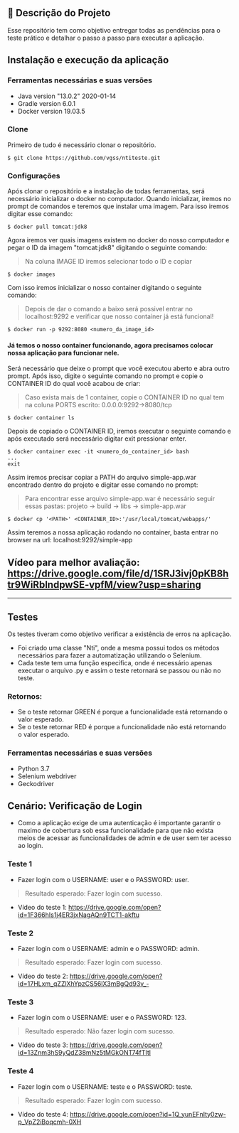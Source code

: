 ## :page_facing_up: Descrição do Projeto

Esse repositório tem como objetivo entregar todas as pendências para o teste prático e detalhar o passo a passo para executar a aplicação.

## Instalação e execução da aplicação

### Ferramentas necessárias e suas versões

- Java version "13.0.2" 2020-01-14
- Gradle version 6.0.1
- Docker version 19.03.5


### Clone

Primeiro de tudo é necessário clonar o repositório.

```shell
$ git clone https://github.com/vgss/ntiteste.git
```

### Configurações

Após clonar o repositório e a instalação de todas ferramentas, será necessário inicializar o docker no computador.
Quando inicializar, iremos no prompt de comandos e teremos que instalar uma imagem. Para isso iremos digitar esse comando: 
```shell
$ docker pull tomcat:jdk8
```

Agora iremos ver quais imagens existem no docker do nosso computador e pegar o ID da imagem "tomcat:jdk8" digitando o seguinte comando:
> Na coluna IMAGE ID iremos selecionar todo o ID e copiar
```shell
$ docker images
```

Com isso iremos inicializar o nosso container digitando o seguinte comando:
> Depois de dar o comando a baixo será possivel entrar no localhost:9292 e verificar que nosso container já está funcional!
```shell
$ docker run -p 9292:8080 <numero_da_image_id>
```

#### Já temos o nosso container funcionando, agora precisamos colocar nossa aplicação para funcionar nele.

Será necessário que deixe o prompt que você executou aberto e abra outro prompt.
Após isso, digite o seguinte comando no prompt e copie o CONTAINER ID do qual você acabou de criar:
> Caso exista mais de 1 container, copie o CONTAINER ID no qual tem na coluna PORTS escrito: 0.0.0.0:9292->8080/tcp
```shell
$ docker container ls
```
Depois de copiado o CONTAINER ID, iremos executar o seguinte comando e após executado será necessário digitar exit pressionar enter.
```shell
$ docker container exec -it <numero_do_container_id> bash
...
exit
```
Assim iremos precisar copiar a PATH do arquivo simple-app.war encontrado dentro do projeto e digitar esse comando no prompt:
> Para encontrar esse arquivo simple-app.war é necessário seguir essas pastas:
> projeto -> build -> libs -> simple-app.war
```shell
$ docker cp '<PATH>' <CONTAINER_ID>:'/usr/local/tomcat/webapps/'
```
Assim teremos a nossa aplicação rodando no container, basta entrar no browser na url: localhost:9292/simple-app

## Vídeo para melhor avaliação: https://drive.google.com/file/d/1SRJ3ivj0pKB8htr9WiRblndpwSE-vpfM/view?usp=sharing
---

## Testes

Os testes tiveram como objetivo verificar a existência de erros na aplicação.
- Foi criado uma classe "Nti", onde a mesma possui todos os métodos necessários para fazer a automatização utilizando o Selenium.
- Cada teste tem uma função especifica, onde é necessário apenas executar o arquivo .py e assim o teste retornará se passou ou não no teste.


### Retornos:
- Se o teste retornar GREEN é porque a funcionalidade está retornando o valor esperado.
- Se o teste retornar RED é porque a funcionalidade não está retornando o valor esperado.

### Ferramentas necessárias e suas versões

- Python 3.7
- Selenium webdriver
- Geckodriver

## Cenário: Verificação de Login

- Como a aplicação exige de uma autenticação é importante garantir o maximo de cobertura sob essa funcionalidade para que não exista meios de acessar as funcionalidades de admin e de user sem ter acesso ao login.

### Teste 1

- Fazer login com o USERNAME: user e o PASSWORD: user.
> Resultado esperado: Fazer login com sucesso.

- Vídeo do teste 1: https://drive.google.com/open?id=1F366hIs1j4ER3jxNagAQn9TCT1-akftu

### Teste 2

- Fazer login com o USERNAME: admin e o PASSWORD: admin.
> Resultado esperado: Fazer login com sucesso.

- Vídeo do teste 2: https://drive.google.com/open?id=17HLxm_qZZlXhYpzCS56lX3mBgQd93v_-

### Teste 3

- Fazer login com o USERNAME: user e o PASSWORD: 123.
> Resultado esperado: Não fazer login com sucesso.

- Vídeo do teste 3: https://drive.google.com/open?id=13Znm3hS9yQdZ38mNz5tMGkONT74fTItl

### Teste 4

- Fazer login com o USERNAME: teste e o PASSWORD: teste.
> Resultado esperado: Fazer login com sucesso.

- Vídeo do teste 4: https://drive.google.com/open?id=1Q_yunEFnIty0zw-p_VpZ2iBoqcmh-0XH
